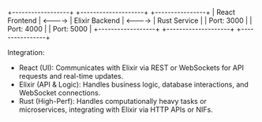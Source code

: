 +------------------+        +--------------------+        +----------------+
|   React Frontend | <----> |   Elixir Backend   | <----> |   Rust Service |
| Port: 3000       |        | Port: 4000         |        | Port: 5000     |
+------------------+        +--------------------+        +----------------+

Integration:
- React (UI): Communicates with Elixir via REST or WebSockets for API requests and real-time updates.
- Elixir (API & Logic): Handles business logic, database interactions, and WebSocket connections.
- Rust (High-Perf): Handles computationally heavy tasks or microservices, integrating with Elixir via HTTP APIs or NIFs.
